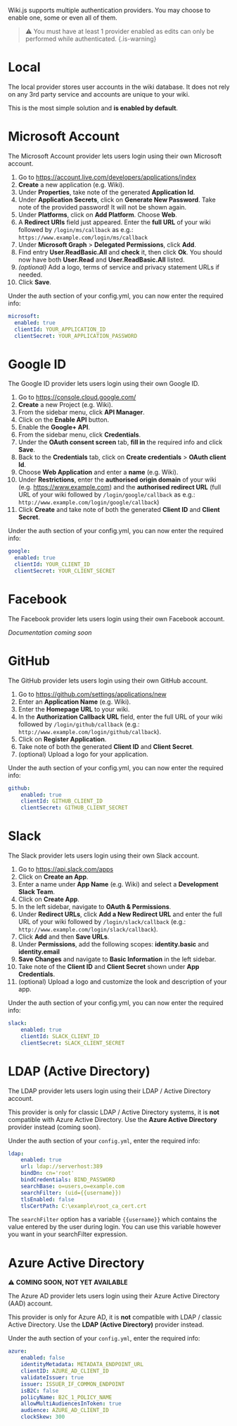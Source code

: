 <!-- TITLE: Authentication -->
<!-- SUBTITLE: How to setup authentication on your wiki. -->

Wiki.js supports multiple authentication providers. You may choose to enable one, some or even all of them.

> :warning: You must have at least 1 provider enabled as edits can only be performed while authenticated.
{.is-warning}
# Local
The local provider stores user accounts in the wiki database. It does not rely on any 3rd party service and accounts are unique to your wiki.

This is the most simple solution and **is enabled by default**.
# Microsoft Account
The Microsoft Account provider lets users login using their own Microsoft account.

1. Go to https://account.live.com/developers/applications/index
2. **Create** a new application (e.g. Wiki).
3. Under **Properties**, take note of the generated **Application Id**.
4. Under **Application Secrets**, click on **Generate New Password**. Take note of the provided password! It will not be shown again.
5. Under **Platforms**, click on **Add Platform**. Choose **Web**.
6. A **Redirect URIs** field just appeared. Enter the **full URL** of your wiki followed by `/login/ms/callback` as e.g.: `https://www.example.com/login/ms/callback`
7. Under **Microsoft Graph** > **Delegated Permissions**, click **Add**.
8. Find entry **User.ReadBasic.All** and **check** it, then click **Ok**. You should now have both **User.Read** and **User.ReadBasic.All** listed.
9. *(optional)* Add a logo, terms of service and privacy statement URLs if needed.
10. Click **Save**.

Under the auth section of your config.yml, you can now enter the required info:


```yaml
microsoft:
  enabled: true
  clientId: YOUR_APPLICATION_ID
  clientSecret: YOUR_APPLICATION_PASSWORD
```

# Google ID
The Google ID provider lets users login using their own Google ID.

1. Go to https://console.cloud.google.com/
2. **Create** a new Project (e.g. Wiki).
3. From the sidebar menu, click **API Manager**.
4. Click on the **Enable API** button.
5. Enable the **Google+ API**.
6. From the sidebar menu, click **Credentials**.
7. Under the **OAuth consent screen** tab, **fill in** the required info and click **Save**.
8. Back to the **Credentials** tab, click on **Create credentials** > **OAuth client Id**.
9. Choose **Web Application** and enter a **name** (e.g. Wiki).
10. Under **Restrictions**, enter the **authorised origin domain** of your wiki (e.g. https://www.example.com) and the **authorised redirect URL** (full URL of your wiki followed by `/login/google/callback` as e.g.: `http://www.example.com/login/google/callback`)
11. Click **Create** and take note of both the generated **Client ID** and **Client Secret**.

Under the auth section of your config.yml, you can now enter the required info:


```yaml
google:
  enabled: true
  clientId: YOUR_CLIENT_ID
  clientSecret: YOUR_CLIENT_SECRET
```
# Facebook
The Facebook provider lets users login using their own Facebook account.

*Documentation coming soon*

# GitHub
The GitHub provider lets users login using their own GitHub account.

1. Go to https://github.com/settings/applications/new
2. Enter an **Application Name** (e.g. Wiki).
3. Enter the **Homepage URL** to your wiki.
4. In the **Authorization Callback URL** field, enter the full URL of your wiki followed by `/login/github/callback` (e.g.: `http://www.example.com/login/github/callback`).
5. Click on **Register Application**.
6. Take note of both the generated **Client ID** and **Client Secret**.
7. (optional) Upload a logo for your application.

Under the auth section of your config.yml, you can now enter the required info:

```yaml
github:
	enabled: true
	clientId: GITHUB_CLIENT_ID
	clientSecret: GITHUB_CLIENT_SECRET
```

# Slack
The Slack provider lets users login using their own Slack account.

1. Go to https://api.slack.com/apps
2. Click on **Create an App**.
3. Enter a name under **App Name** (e.g. Wiki) and select a **Development Slack Team**.
4. Click on **Create App**.
5. In the left sidebar, navigate to **OAuth & Permissions**.
6. Under **Redirect URLs**, click **Add a New Redirect URL** and enter the full URL of your wiki followed by `/login/slack/callback` (e.g.: `http://www.example.com/login/slack/callback`).
7. Click **Add** and then **Save URLs**.
8. Under **Permissions**, add the following scopes: **identity.basic** and **identity.email**
9. **Save Changes** and navigate to **Basic Information** in the left sidebar.
10. Take note of the **Client ID** and **Client Secret** shown under **App Credentials**.
11. (optional) Upload a logo and customize the look and description of your app.

Under the auth section of your config.yml, you can now enter the required info:

```yaml
slack:
	enabled: true
	clientId: SLACK_CLIENT_ID
	clientSecret: SLACK_CLIENT_SECRET
```

# LDAP (Active Directory)
The LDAP provider lets users login using their LDAP / Active Directory account.

This provider is only for classic LDAP / Active Directory systems, it is **not** compatible with Azure Active Directory. Use the **Azure Active Directory** provider instead (coming soon).

Under the auth section of your `config.yml`, enter the required info:

```yaml
ldap:
	enabled: true
	url: ldap://serverhost:389
	bindDn: cn='root'
	bindCredentials: BIND_PASSWORD
	searchBase: o=users,o=example.com
	searchFilter: (uid={{username}})
	tlsEnabled: false
	tlsCertPath: C:\example\root_ca_cert.crt
```

The `searchFilter` option has a variable `{{username}}` which contains the value entered by the user during login. You can use this variable however you want in your searchFilter expression.

# Azure Active Directory
:warning: **COMING SOON, NOT YET AVAILABLE**

The Azure AD provider lets users login using their Azure Active Directory (AAD) account.

This provider is only for Azure AD, it is **not** compatible with LDAP / classic Active Directory. Use the **LDAP (Active Directory)** provider instead.

Under the auth section of your `config.yml`, enter the required info:

```yaml
azure:
	enabled: false
	identityMetadata: METADATA_ENDPOINT_URL
	clientID: AZURE_AD_CLIENT_ID
	validateIssuer: true
	issuer: ISSUER_IF_COMMON_ENDPOINT
	isB2C: false
	policyName: B2C_1_POLICY_NAME
	allowMultiAudiencesInToken: true
	audience: AZURE_AD_CLIENT_ID
	clockSkew: 300